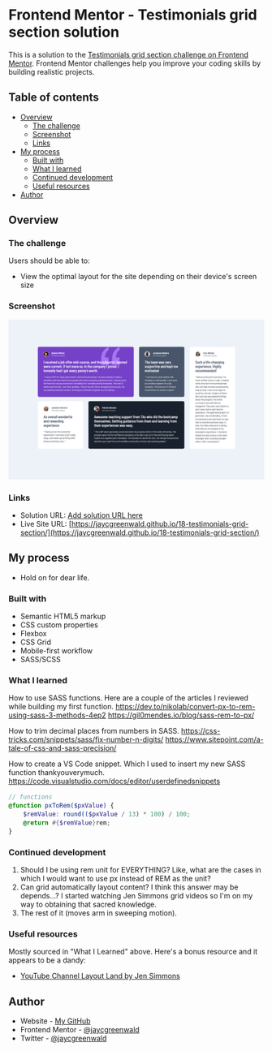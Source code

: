 # Frontend Mentor - Testimonials grid section solution

This is a solution to the [Testimonials grid section challenge on Frontend Mentor](https://www.frontendmentor.io/challenges/testimonials-grid-section-Nnw6J7Un7). Frontend Mentor challenges help you improve your coding skills by building realistic projects. 

## Table of contents

- [Overview](#overview)
  - [The challenge](#the-challenge)
  - [Screenshot](#screenshot)
  - [Links](#links)
- [My process](#my-process)
  - [Built with](#built-with)
  - [What I learned](#what-i-learned)
  - [Continued development](#continued-development)
  - [Useful resources](#useful-resources)
- [Author](#author)

## Overview

### The challenge

Users should be able to:

- View the optimal layout for the site depending on their device's screen size

### Screenshot

![](./screenshot.png)


### Links

- Solution URL: [Add solution URL here](https://your-solution-url.com)
- Live Site URL: [https://jaycgreenwald.github.io/18-testimonials-grid-section/](https://jaycgreenwald.github.io/18-testimonials-grid-section/)

## My process

- Hold on for dear life.

### Built with

- Semantic HTML5 markup
- CSS custom properties
- Flexbox
- CSS Grid
- Mobile-first workflow
- SASS/SCSS

### What I learned

How to use SASS functions. Here are a couple of the articles I reviewed while building my first function.
https://dev.to/nikolab/convert-px-to-rem-using-sass-3-methods-4ep2
https://gil0mendes.io/blog/sass-rem-to-px/

How to trim decimal places from numbers in SASS.
https://css-tricks.com/snippets/sass/fix-number-n-digits/
https://www.sitepoint.com/a-tale-of-css-and-sass-precision/

How to create a VS Code snippet. Which I used to insert my new SASS function thankyouverymuch. 
https://code.visualstudio.com/docs/editor/userdefinedsnippets


```scss
// functions 
@function pxToRem($pxValue) {
    $remValue: round(($pxValue / 13) * 100) / 100; 
    @return #{$remValue}rem;
}
```

### Continued development

  1. Should I be using rem unit for EVERYTHING? Like, what are the cases in which I would want to use px instead of REM as the unit?
  2. Can grid automatically layout content? I think this answer may be depends...? I started watching Jen Simmons grid videos so I'm on my way to obtaining that sacred knowledge.
  3. The rest of it (moves arm in sweeping motion).


### Useful resources

Mostly sourced in "What I Learned" above. Here's a bonus resource and it appears to be a dandy:

 - [YouTube Channel Layout Land by Jen Simmons](https://www.youtube.com/channel/UC7TizprGknbDalbHplROtag)


## Author

- Website - [My GitHub](https://github.com/jaycgreenwald)
- Frontend Mentor - [@jaycgreenwald](https://www.frontendmentor.io/profile/jaycgreenwald)
- Twitter - [@jaycgreenwald](https://www.twitter.com/jaycgreenwald)